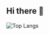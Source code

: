 ## Hi there 👋

![Top Langs](https://github-readme-stats.vercel.app/api/top-langs/XiangZi-001=anuraghazra)



<!--
**XiangZi-001/XiangZi-001** is a ✨ _special_ ✨ repository because its `README.md` (this file) appears on your GitHub profile.

Here are some ideas to get you started:

- 🔭 I’m currently working on ...
- 🌱 I’m currently learning ...
- 👯 I’m looking to collaborate on ...
- 🤔 I’m looking for help with ...
- 💬 Ask me about ...
- 📫 How to reach me: ...
- 😄 Pronouns: ...
- ⚡ Fun fact: ...
-->

